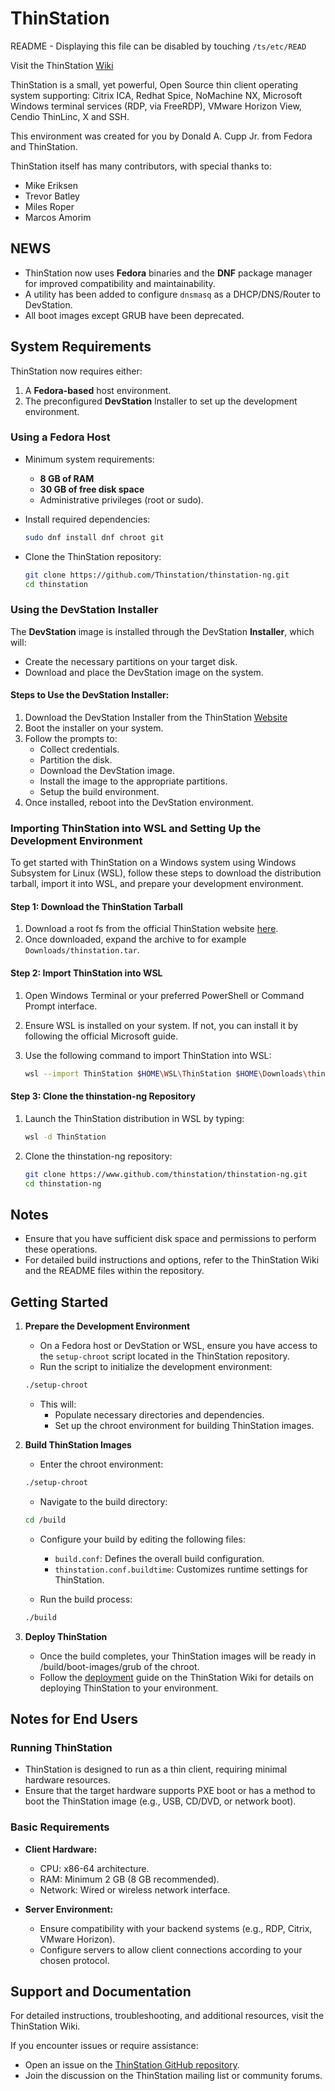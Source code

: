 
# ThinStation

README - Displaying this file can be disabled by touching `/ts/etc/READ`

Visit the ThinStation [Wiki](https://github.com/Thinstation/thinstation-ng/wiki/Getting-Started-with-ThinStation)

ThinStation is a small, yet powerful, Open Source thin client operating system supporting:
Citrix ICA, Redhat Spice, NoMachine NX, Microsoft Windows terminal services (RDP, via FreeRDP), VMware Horizon View, Cendio ThinLinc, X and SSH.

This environment was created for you by Donald A. Cupp Jr. from Fedora and ThinStation.

ThinStation itself has many contributors, with special thanks to:
- Mike Eriksen
- Trevor Batley
- Miles Roper
- Marcos Amorim

## NEWS

- ThinStation now uses **Fedora** binaries and the **DNF** package manager for improved compatibility and maintainability.
- A utility has been added to configure `dnsmasq` as a DHCP/DNS/Router to DevStation.
- All boot images except GRUB have been deprecated.

## System Requirements

ThinStation now requires either:
1. A **Fedora-based** host environment.
2. The preconfigured **DevStation** Installer to set up the development environment.

### Using a Fedora Host

- Minimum system requirements:
    - **8 GB of RAM**
    - **30 GB of free disk space**
    - Administrative privileges (root or sudo).

- Install required dependencies:

   ```bash
   sudo dnf install dnf chroot git
   ```

- Clone the ThinStation repository:

   ```bash
   git clone https://github.com/Thinstation/thinstation-ng.git
   cd thinstation
   ```

### Using the DevStation Installer

The **DevStation** image is installed through the DevStation **Installer**, which will:
- Create the necessary partitions on your target disk.
- Download and place the DevStation image on the system.

#### Steps to Use the DevStation Installer:

1. Download the DevStation Installer from the ThinStation [Website](https://www.thinstation.org/TS-7.0.0-Installer-1209.iso)
2. Boot the installer on your system.
3. Follow the prompts to:
    - Collect credentials.
    - Partition the disk.
    - Download the DevStation image.
    - Install the image to the appropriate partitions.
    - Setup the build environment.
5. Once installed, reboot into the DevStation environment.

### Importing ThinStation into WSL and Setting Up the Development Environment

To get started with ThinStation on a Windows system using Windows Subsystem for Linux (WSL), follow these steps to download the distribution tarball, import it into WSL, and prepare your development environment.

#### Step 1: Download the ThinStation Tarball

1. Download a root fs from the official ThinStation website [here](https://www.thinstation.org/thinstation.tar.xz).
2. Once downloaded, expand the archive to for example `Downloads/thinstation.tar`.

#### Step 2: Import ThinStation into WSL

1. Open Windows Terminal or your preferred PowerShell or Command Prompt interface.
2. Ensure WSL is installed on your system. If not, you can install it by following the official Microsoft guide.
3. Use the following command to import ThinStation into WSL:

   ```bash
   wsl --import ThinStation $HOME\WSL\ThinStation $HOME\Downloads\thinstation.tar
   ```

#### Step 3: Clone the thinstation-ng Repository

1. Launch the ThinStation distribution in WSL by typing:

   ```bash
   wsl -d ThinStation
   ```
2. Clone the thinstation-ng repository:

   ```bash
   git clone https://www.github.com/thinstation/thinstation-ng.git
   cd thinstation-ng
   ```

## Notes

- Ensure that you have sufficient disk space and permissions to perform these operations.
- For detailed build instructions and options, refer to the ThinStation Wiki and the README files within the repository.

## Getting Started

1. **Prepare the Development Environment**

   - On a Fedora host or DevStation or WSL, ensure you have access to the `setup-chroot` script located in the ThinStation repository.
   - Run the script to initialize the development environment:

   ```bash
   ./setup-chroot
   ```

   - This will:
      - Populate necessary directories and dependencies.
      - Set up the chroot environment for building ThinStation images.

2. **Build ThinStation Images**

   - Enter the chroot environment:

   ```bash
   ./setup-chroot
   ```

   - Navigate to the build directory:

   ```bash
   cd /build
   ```

   - Configure your build by editing the following files:
      - `build.conf`: Defines the overall build configuration.
      - `thinstation.conf.buildtime`: Customizes runtime settings for ThinStation.

   - Run the build process:

   ```bash
   ./build
   ```

3. **Deploy ThinStation**

   - Once the build completes, your ThinStation images will be ready in /build/boot-images/grub of the chroot.
   - Follow the [deployment](https://github.com/Thinstation/thinstation-ng/wiki/Deployment) guide on the ThinStation Wiki for details on deploying ThinStation to your environment.

## Notes for End Users

### Running ThinStation

- ThinStation is designed to run as a thin client, requiring minimal hardware resources.
- Ensure that the target hardware supports PXE boot or has a method to boot the ThinStation image (e.g., USB, CD/DVD, or network boot).

### Basic Requirements

- **Client Hardware:**
    - CPU: x86-64 architecture.
    - RAM: Minimum 2 GB (8 GB recommended).
    - Network: Wired or wireless network interface.

- **Server Environment:**
    - Ensure compatibility with your backend systems (e.g., RDP, Citrix, VMware Horizon).
    - Configure servers to allow client connections according to your chosen protocol.

## Support and Documentation

For detailed instructions, troubleshooting, and additional resources, visit the ThinStation Wiki.

If you encounter issues or require assistance:
- Open an issue on the [ThinStation GitHub repository](https://github.com/Thinstation/thinstation-ng/issues).
- Join the discussion on the ThinStation mailing list or community forums.

